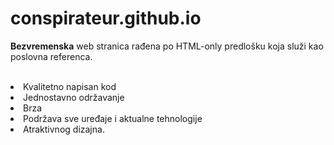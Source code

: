 # conspirateur.github.io

<b>Bezvremenska</b> web stranica rađena po HTML-only predlošku koja služi kao poslovna referenca.
<br><br>
<li>Kvalitetno napisan kod</li>

<li>Jednostavno održavanje</li>

<li>Brza</li>

<li>Podržava sve uređaje i aktualne tehnologije</li>

<li>Atraktivnog dizajna.</li>

